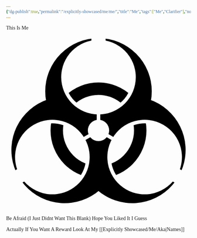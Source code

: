 ```yaml
---
{"dg-publish":true,"permalink":"/explicitly-showcased/me/me/","title":"Me","tags":["Me","Clarifier"],"noteIcon":""}
---
```


<style id="Force_Custom_Fonts" type="text/css">@font-face{font-style:normal;font-family:"Merriweather";src:local("Merriweather")}@font-face{font-style:bolder;font-family:"Merriweather";src:local("Merriweather")}@font-face{font-style:normal;font-family:"Merriweather";src:local("Merriweather");unicode-range:U+0-FF,U+2E80-9FFF,U+F900-FAFF,U+FE30-FE4F,U+20000-2FA1F}@font-face{font-style:bolder;font-family:"Merriweather";src:local("Merriweather");unicode-range:U+0-FF,U+2E80-9FFF,U+F900-FAFF,U+FE30-FE4F,U+20000-2FA1F}@font-face{font-style:normal;font-family:"Merriweather";src:local("Merriweather");unicode-range:U+0-FF}@font-face{font-style:bolder;font-family:"Merriweather";src:local("Merriweather");unicode-range:U+0-FF}:not(pre):not(code):not(textarea):not(tt):not(kbd):not(samp):not(var){font-family:"Merriweather"!important}pre,code,textarea,tt,kbd,samp,var{font-family:monospace!important}pre *,code *,textarea *,tt *,kbd *,samp *,var *{font-family:monospace!important}</style>

This Is Me
<svg xmlns="http://www.w3.org/2000/svg" viewBox="-26 -28 52 52"><defs><clipPath id="b"><circle cy="-15" r="9.5"/><circle cy="-15" r="9.5" transform="rotate(120)"/><circle cy="-15" r="9.5" transform="rotate(240)"/></clipPath><mask id="a" width="60" height="60" x="-30" y="-30" maskUnits="userSpaceOnUse"><path fill="#fff" d="M-27-27h54v54h-54z"/><path d="M2-23v-4h-4v4M-.5-6v4h1v-4"/><circle cy="-15" r="10.5"/><g transform="rotate(120)"><path d="M2-23v-4h-4v4M-.5-6v4h1v-4"/><circle cy="-15" r="10.5"/></g><g transform="rotate(240)"><path d="M2-23v-4h-4v4M-.5-6v4h1v-4"/><circle cy="-15" r="10.5"/></g><circle r="3"/></mask></defs><g mask="url(#a)"><circle cy="-11" r="15"/><circle cy="-11" r="15" transform="rotate(120)"/><circle cy="-11" r="15" transform="rotate(240)"/></g><circle r="11.75" fill="none" stroke="#000" stroke-width="3.5" clip-path="url(#b)"/></svg>
Be Afraid
(I Just Didnt Want This Blank)
Hope You Liked It I Guess



Actually If You Want A Reward Look At My [[Explicitly Showcased/Me/Aka\|Names]]